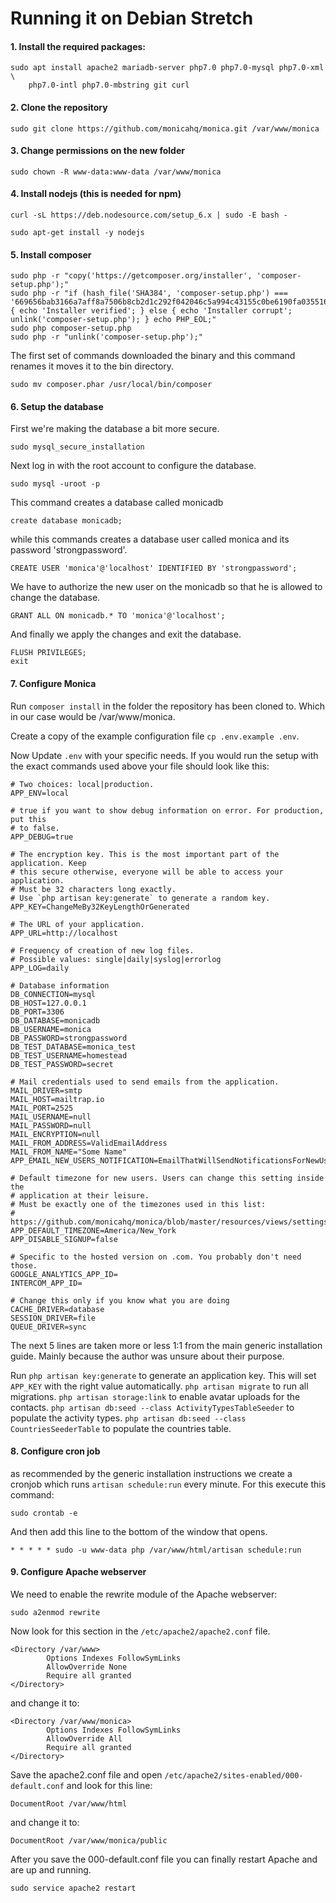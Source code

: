 # Running it on Debian Stretch

#### 1. Install the required packages:

```
sudo apt install apache2 mariadb-server php7.0 php7.0-mysql php7.0-xml \
    php7.0-intl php7.0-mbstring git curl
```

#### 2. Clone the repository
```
sudo git clone https://github.com/monicahq/monica.git /var/www/monica
```

#### 3. Change permissions on the new folder
```
sudo chown -R www-data:www-data /var/www/monica
```

#### 4. Install nodejs (this is needed for npm)
```
curl -sL https://deb.nodesource.com/setup_6.x | sudo -E bash -
```
```
sudo apt-get install -y nodejs
```

#### 5. Install composer

```
sudo php -r "copy('https://getcomposer.org/installer', 'composer-setup.php');"
sudo php -r "if (hash_file('SHA384', 'composer-setup.php') === '669656bab3166a7aff8a7506b8cb2d1c292f042046c5a994c43155c0be6190fa0355160742ab2e1c88d40d5be660b410') { echo 'Installer verified'; } else { echo 'Installer corrupt'; unlink('composer-setup.php'); } echo PHP_EOL;"
sudo php composer-setup.php
sudo php -r "unlink('composer-setup.php');"
```

The first set of commands downloaded the binary and this command
renames it moves it to the bin directory.
```
sudo mv composer.phar /usr/local/bin/composer
```

#### 6. Setup the database

First we're making the database a bit more secure.
```
sudo mysql_secure_installation
```

Next log in with the root account to configure the database.
```
sudo mysql -uroot -p
```

This command creates a database called monicadb
```
create database monicadb;
```

while this commands creates a database user called monica and its
password 'strongpassword'.

```
CREATE USER 'monica'@'localhost' IDENTIFIED BY 'strongpassword';
```

We have to authorize the new user on the monicadb so that he is allowed to
change the database.

```
GRANT ALL ON monicadb.* TO 'monica'@'localhost';
```

And finally we apply the changes and exit the database.
```
FLUSH PRIVILEGES;
exit
```

#### 7. Configure Monica


Run `composer install` in the folder the repository has been cloned to.
Which in our case would be /var/www/monica.

Create a copy of the example configuration file `cp .env.example .env`.

Now Update `.env` with your specific needs. If you would run the setup
with the exact commands used above your file should look like this:

```
# Two choices: local|production.
APP_ENV=local

# true if you want to show debug information on error. For production, put this
# to false.
APP_DEBUG=true

# The encryption key. This is the most important part of the application. Keep
# this secure otherwise, everyone will be able to access your application.
# Must be 32 characters long exactly.
# Use `php artisan key:generate` to generate a random key.
APP_KEY=ChangeMeBy32KeyLengthOrGenerated

# The URL of your application.
APP_URL=http://localhost

# Frequency of creation of new log files.
# Possible values: single|daily|syslog|errorlog
APP_LOG=daily

# Database information
DB_CONNECTION=mysql
DB_HOST=127.0.0.1
DB_PORT=3306
DB_DATABASE=monicadb
DB_USERNAME=monica
DB_PASSWORD=strongpassword
DB_TEST_DATABASE=monica_test
DB_TEST_USERNAME=homestead
DB_TEST_PASSWORD=secret

# Mail credentials used to send emails from the application.
MAIL_DRIVER=smtp
MAIL_HOST=mailtrap.io
MAIL_PORT=2525
MAIL_USERNAME=null
MAIL_PASSWORD=null
MAIL_ENCRYPTION=null
MAIL_FROM_ADDRESS=ValidEmailAddress
MAIL_FROM_NAME="Some Name"
APP_EMAIL_NEW_USERS_NOTIFICATION=EmailThatWillSendNotificationsForNewUser

# Default timezone for new users. Users can change this setting inside the
# application at their leisure.
# Must be exactly one of the timezones used in this list:
# https://github.com/monicahq/monica/blob/master/resources/views/settings/index.blade.php#L70
APP_DEFAULT_TIMEZONE=America/New_York
APP_DISABLE_SIGNUP=false

# Specific to the hosted version on .com. You probably don't need those.
GOOGLE_ANALYTICS_APP_ID=
INTERCOM_APP_ID=

# Change this only if you know what you are doing
CACHE_DRIVER=database
SESSION_DRIVER=file
QUEUE_DRIVER=sync
```

The next 5 lines are taken more or less 1:1 from the main generic installation
guide. Mainly because the author was unsure about their purpose.

Run `php artisan key:generate` to generate an application key. This will set `APP_KEY` with the right value automatically.
`php artisan migrate` to run all migrations.
`php artisan storage:link` to enable avatar uploads for the contacts.
`php artisan db:seed --class ActivityTypesTableSeeder` to populate the
activity types.
`php artisan db:seed --class CountriesSeederTable` to populate the countries
table.

#### 8. Configure cron job

as recommended by the generic installation instructions we create a
cronjob which runs `artisan schedule:run` every minute.
For this execute this command:
```
sudo crontab -e
```

And then add this line to the bottom of the window that opens.
```
* * * * * sudo -u www-data php /var/www/html/artisan schedule:run
```

#### 9. Configure Apache webserver

We need to enable the rewrite module of the Apache webserver:

```
sudo a2enmod rewrite
```

Now look for this section in the `/etc/apache2/apache2.conf` file.

```
<Directory /var/www>
        Options Indexes FollowSymLinks
        AllowOverride None
        Require all granted
</Directory>
```

and change it to:

```
<Directory /var/www/monica>
        Options Indexes FollowSymLinks
        AllowOverride All
        Require all granted
</Directory>
```

Save the apache2.conf file and open `/etc/apache2/sites-enabled/000-default.conf`
and look for this line:

```
DocumentRoot /var/www/html
```
and change it to:
```
DocumentRoot /var/www/monica/public
```

After you save the 000-default.conf file you can finally restart
Apache and are up and running.
```
sudo service apache2 restart
```

